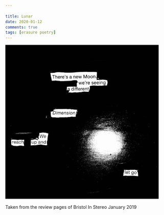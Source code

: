 ```yaml
---  
  
title: Lunar  
date: 2020-01-12 
comments: true  
tags: [erasure poetry]  
---  
```


<img src="/assets/images/articles/lunar.jpeg" class="responsive"><br>

Taken from the review pages of Bristol In Stereo January 2019  
